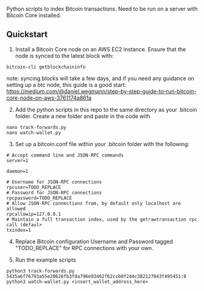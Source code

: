 Python scripts to index Bitcoin transactions. Need to be run on a server with Bitcoin Core installed. 

## Quickstart
1. Install a Bitcoin Core node on an AWS EC2 instance. Ensure that the node is synced to the latest block with:
```
bitcoin-cli getblockchaininfo
```
note: syncing blocks will take a few days, and if you need any guidance on setting up a btc node, this guide is a good start: https://medium.com/@daniel.wegmann/step-by-step-guide-to-run-bitcoin-core-node-on-aws-3761174a861a

2. Add the python scripts in this repo to the same directory as your .bitcoin folder. Create a new folder and paste in the code with
```
nano track-forwards.py
nano watch-wallet.py
```
3. Set up a bitcoin.conf file within your .bitcoin folder with the following:
```
# Accept command line and JSON-RPC commands
server=1

daemon=1

# Username for JSON-RPC connections
rpcuser=TODO_REPLACE
# Password for JSON-RPC connections
rpcpassword=TODO_REPLACE
# Allow JSON-RPC connections from, by default only localhost are allowed
rpcallowip=127.0.0.1
# Maintain a full transaction index, used by the getrawtransaction rpc call (defaul>
txindex=1
```

4. Replace Bitcoin configuration Username and Password tagged "TODO_REPLACE" for RPC connections with your own.

5. Run the example scripts
```
python3 track-forwards.py 5435a6f76793a55e20626fb3fda796e93462f62ccb0f244c382127043f495451:0
python3 watch-wallet.py <insert_wallet_address_here>
```

